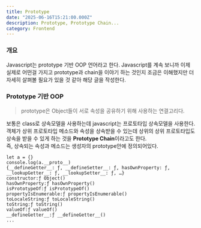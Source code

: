 ```yaml
---
title: Prototype
date: "2025-06-16T15:21:00.000Z"
description: Prototype, Prototype Chain...
category: Frontend
---
```


### 개요

Javascript는 prototype 기반 OOP 언어라고 한다.
Javascript를 계속 보니까 이제 실제로 어떤걸 가지고 prototype과 chain을 이야기 하는 것인지 조금은 이해했지만
더 자세히 살펴볼 필요가 있을 것 같아 해당 글을 작성한다.

### Prototype 기반 OOP

> prototype은 Object들이 서로 속성을 공유하기 위해 사용하는 연결고리다.

보통은 class로 상속모델을 사용하는데 javascript는 프로토타입 상속모델을 사용한다.<br/>
객체가 상위 프로토타입 메소드와 속성을 상속받을 수 있는데 상위의 상위 프로토타입도 상속을 받을 수 있게 하는 것을 <b>Prototype Chain</b>이라고도 한다.<br/>
즉, 상속되는 속성과 메소드는 생성자의 prototype안에 정의되어있다.

```javasscript
let a = {}
console.log(a.__proto__)
{__defineGetter__: ƒ, __defineSetter__: ƒ, hasOwnProperty: ƒ, __lookupGetter__: ƒ, __lookupSetter__: ƒ, …}
constructor:ƒ Object()
hasOwnProperty:ƒ hasOwnProperty()
isPrototypeOf:ƒ isPrototypeOf()
propertyIsEnumerable:ƒ propertyIsEnumerable()
toLocaleString:ƒ toLocaleString()
toString:ƒ toString()
valueOf:ƒ valueOf()
__defineGetter__:ƒ __defineGetter__()
...
```
